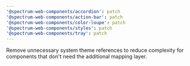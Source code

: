 ```yaml
---
'@spectrum-web-components/accordion': patch
'@spectrum-web-components/action-bar': patch
'@spectrum-web-components/color-loupe': patch
'@spectrum-web-components/styles': patch
'@spectrum-web-components/tray': patch
---
```


Remove unnecessary system theme references to reduce complexity for components that don't need the additional mapping layer.
